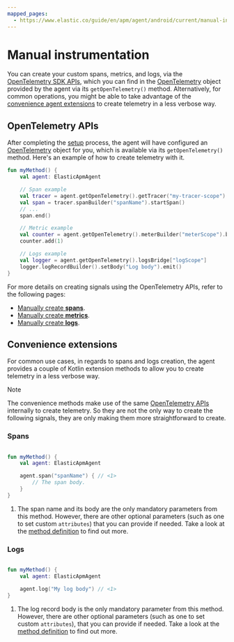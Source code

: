 ```yaml
---
mapped_pages:
  - https://www.elastic.co/guide/en/apm/agent/android/current/manual-instrumentation.html
---
```


# Manual instrumentation

You can create your custom spans, metrics, and logs, via the [OpenTelemetry SDK APIs](https://opentelemetry.io/docs/languages/java/api/#opentelemetry-api), which you can find in the [OpenTelemetry](https://www.javadoc.io/doc/io.opentelemetry/opentelemetry-api/latest/io/opentelemetry/api/OpenTelemetry.html) object provided by the agent via its `getOpenTelemetry()` method. Alternatively, for common operations, you might be able to take advantage of the [convenience agent extensions](#convenience-extensions) to create telemetry in a less verbose way.

## OpenTelemetry APIs

After completing the [setup](/reference/getting-started.md) process, the agent will have configured an [OpenTelemetry](https://www.javadoc.io/doc/io.opentelemetry/opentelemetry-api/latest/io/opentelemetry/api/OpenTelemetry.html) object for you, which is available via its `getOpenTelemetry()` method. Here's an example of how to create telemetry with it.

```kotlin
fun myMethod() {
    val agent: ElasticApmAgent

    // Span example
    val tracer = agent.getOpenTelemetry().getTracer("my-tracer-scope")
    val span = tracer.spanBuilder("spanName").startSpan()
    // ...
    span.end()

    // Metric example
    val counter = agent.getOpenTelemetry().meterBuilder("meterScope").build().counterBuilder("myCounter").build()
    counter.add(1)

    // Logs example
    val logger = agent.getOpenTelemetry().logsBridge["logScope"]
    logger.logRecordBuilder().setBody("Log body").emit()
}
```

For more details on creating signals using the OpenTelemetry APIs, refer to the following pages:

- [Manually create **spans**](https://opentelemetry.io/docs/languages/java/api/#span).
- [Manually create **metrics**](https://opentelemetry.io/docs/languages/java/api/#meter).
- [Manually create **logs**](https://opentelemetry.io/docs/languages/java/api/#logger).

## Convenience extensions

For common use cases, in regards to spans and logs creation, the agent provides a couple of Kotlin extension methods to allow you to create telemetry in a less verbose way.

> [!NOTE]
> The convenience methods make use of the same [OpenTelemetry APIs](#opentelemetry-apis) internally to create telemetry. So they are not the only way to create the following signals, they are only making them more straightforward to create.

### Spans

```kotlin

fun myMethod() {
    val agent: ElasticApmAgent

    agent.span("spanName") { // <1>
        // The span body.
    }
}
```

1. The span name and its body are the only mandatory parameters from this method. However, there are other optional parameters (such as one to set custom `attributes`) that you can provide if needed. Take a look at the [method definition](https://github.com/elastic/apm-agent-android/blob/main/agent-sdk/src/main/java/co/elastic/otel/android/extensions/ElasticOtelAgentExtensions.kt) to find out more.

### Logs

```kotlin

fun myMethod() {
    val agent: ElasticApmAgent

    agent.log("My log body") // <1>
}
```

1. The log record body is the only mandatory parameter from this method. However, there are other optional parameters (such as one to set custom `attributes`), that you can provide if needed. Take a look at the [method definition](https://github.com/elastic/apm-agent-android/blob/main/agent-sdk/src/main/java/co/elastic/otel/android/extensions/ElasticOtelAgentExtensions.kt) to find out more.